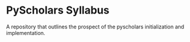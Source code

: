 # PyScholars Syllabus

A repository that outlines the prospect of the pyscholars initialization and implementation.